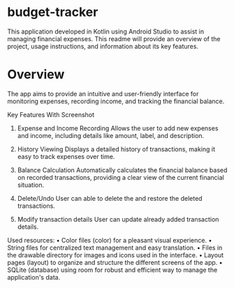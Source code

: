 # budget-tracker
This application developed in Kotlin using Android Studio to assist in managing financial expenses. 
This readme will provide an overview of the project, usage instructions, and information about its key features.

# Overview
The app aims to provide an intuitive and user-friendly interface for monitoring expenses, recording income, and tracking the financial balance.
 
 
Key Features With Screenshot

1.	Expense and Income Recording
        Allows the user to add new expenses and income, including details like amount, label, and description.

2.	History Viewing
        Displays a detailed history of transactions, making it easy to track expenses over time.

3.	Balance Calculation
        Automatically calculates the financial balance based on recorded transactions, providing a clear view of the current financial situation.

4.	Delete/Undo
        User can able to delete the and restore the deleted transactions.

5.	Modify transaction details
        User can update already added transaction details.


 Used resources:
•	Color files (color) for a pleasant visual experience.
•	String files for centralized text management and easy translation.
•	Files in the drawable directory for images and icons used in the interface.
•	Layout pages (layout) to organize and structure the different screens of the app.
•	SQLite (database) using room for robust and efficient way to manage the application's data.

	
